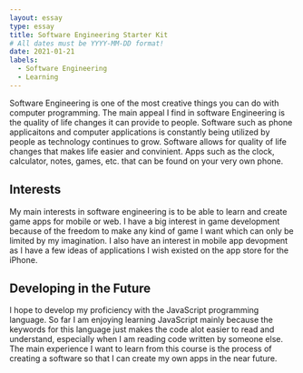 ```yaml
---
layout: essay
type: essay
title: Software Engineering Starter Kit
# All dates must be YYYY-MM-DD format!
date: 2021-01-21
labels:
  - Software Engineering
  - Learning
---
```


Software Engineering is one of the most creative things you can do with computer programming. The main appeal I find in software Engineering is the quality of life changes it can provide to people. Software such as phone applicaitons and computer applications is constantly being utilized by people as technology continues to grow. Software allows for quality of life changes that makes life easier and convinient. Apps such as the clock, calculator, notes, games, etc. that can be found on your very own phone.


## Interests
My main interests in software engineering is to be able to learn and create game apps for mobile or web. I have a big interest in game development because of the freedom to make any kind of game I want which can only be limited by my imagination. I also have an interest in mobile app devopment as I have a few ideas of applications I wish existed on the app store for the iPhone. 


## Developing in the Future
I hope to develop my proficiency with the JavaScript programming language. So far I am enjoying learning JavaScript mainly because the keywords for this language just makes the code alot easier to read and understand, especially when I am reading code written by someone else. The main experience I want to learn from this course is the process of creating a software so that I can create my own apps in the near future.
